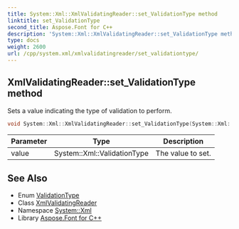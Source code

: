 ```yaml
---
title: System::Xml::XmlValidatingReader::set_ValidationType method
linktitle: set_ValidationType
second_title: Aspose.Font for C++
description: 'System::Xml::XmlValidatingReader::set_ValidationType method. Sets a value indicating the type of validation to perform in C++.'
type: docs
weight: 2600
url: /cpp/system.xml/xmlvalidatingreader/set_validationtype/
---
```

## XmlValidatingReader::set_ValidationType method


Sets a value indicating the type of validation to perform.

```cpp
void System::Xml::XmlValidatingReader::set_ValidationType(System::Xml::ValidationType value)
```


| Parameter | Type | Description |
| --- | --- | --- |
| value | System::Xml::ValidationType | The value to set. |

## See Also

* Enum [ValidationType](../../validationtype/)
* Class [XmlValidatingReader](../)
* Namespace [System::Xml](../../)
* Library [Aspose.Font for C++](../../../)
